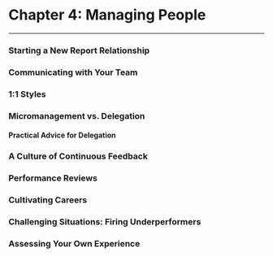 # Chapter 4: Managing People
-----

### Starting a New Report Relationship

### Communicating with Your Team

### 1:1 Styles

### Micromanagement vs. Delegation

#### Practical Advice for Delegation

### A Culture of Continuous Feedback

### Performance Reviews

### Cultivating Careers

### Challenging Situations: Firing Underperformers

### Assessing Your Own Experience
